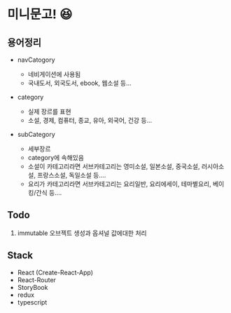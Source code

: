 # 미니문고! 😆

용어정리
---

 - navCatogory
   - 네비게이션에 사용됨
   - 국내도서, 외국도서, ebook, 웹소설 등...

 - category
   - 실제 장르를 표현
   - 소설, 경제, 컴퓨터, 종교, 유아, 외국어, 건강 등...
 
 - subCategory
   - 세부장르
   - category에 속해있음
   - 소설이 카테고리라면 서브카테고리는 영미소설, 일본소설, 중국소설, 러시아소설, 프랑스소설, 독일소설 등....
   - 요리가 카테고리라면 서브카테고리는 요리일반, 요리에세이, 테마별요리, 베이킹/간식 등....

Todo
-----
1. immutable 오브젝트 생성과 옵셔널 값에대한 처리 

Stack
-----

- React (Create-React-App)
- React-Router
- StoryBook
- redux
- typescript


